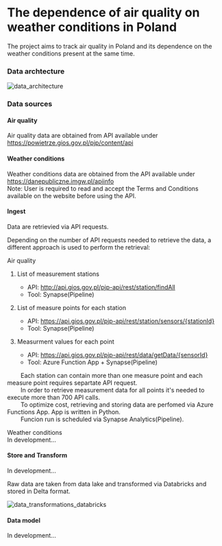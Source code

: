 # The dependence of air quality on weather conditions in Poland

The project aims to track air quality in Poland and its dependence on the weather conditions present at the same time.

### Data archtecture
![data_architecture](https://user-images.githubusercontent.com/98704847/231006425-91daa2cb-e0cf-4c3d-abc1-a920a2fcfdf8.png)

### Data sources
#### Air quality
Air quality data are obtained from API available under https://powietrze.gios.gov.pl/pjp/content/api

#### Weather conditions
Weather conditions data are obtained from the API available under https://danepubliczne.imgw.pl/apiinfo </br>
Note: User is required to read and accept the Terms and Conditions available on the website before using the API.

#### Ingest

Data are retrievied via API requests.</br>

Depending on the number of API requests needed to retrieve the data, a different approach is used to perform the retrieval:

Air quality
1) List of measurement stations
   - API: http://api.gios.gov.pl/pjp-api/rest/station/findAll
   - Tool: Synapse(Pipeline)

2) List of measure points for each station
   - API: https://api.gios.gov.pl/pjp-api/rest/station/sensors/{stationId}
   - Tool: Synapse(Pipeline)

3) Measurment values for each point
   - API: https://api.gios.gov.pl/pjp-api/rest/data/getData/{sensorId}
   - Tool: Azure Function App + Synapse(Pipeline)

&nbsp;&nbsp;&nbsp;&nbsp;&nbsp;&nbsp;&nbsp;&nbsp;Each station can contain more than one measure point and each measure point requires separtate API request.</br>
&nbsp;&nbsp;&nbsp;&nbsp;&nbsp;&nbsp;&nbsp;&nbsp;In order to retrieve measurement data for all points it's needed to execute more than 700 API calls.</br>
&nbsp;&nbsp;&nbsp;&nbsp;&nbsp;&nbsp;&nbsp;&nbsp;To optimize cost, retrieving and storing data are perfomed via Azure Functions App. App is written in Python.</br>
&nbsp;&nbsp;&nbsp;&nbsp;&nbsp;&nbsp;&nbsp;&nbsp;Funcion run is scheduled via Synapse Analytics(Pipeline).</br>


Weather conditions</br>
In development...

#### Store and Transform
In development...

Raw data are taken from data lake and transformed via Databricks and stored in Delta format.

![data_transformations_databricks](https://user-images.githubusercontent.com/98704847/232466850-a6665e00-ca6c-4a39-80f6-c29838c2cb1a.png)

#### Data model

In development...
